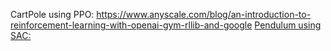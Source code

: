 CartPole using PPO: <https://www.anyscale.com/blog/an-introduction-to-reinforcement-learning-with-openai-gym-rllib-and-google>
[Pendulum using SAC:](https://docs.ray.io/en/latest/rllib/rllib-training.html)
